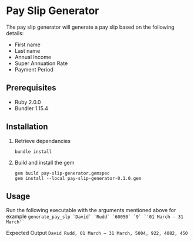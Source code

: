 Pay Slip Generator
======

The pay slip generator will generate a pay slip based on the following details:

* First name
* Last name
* Annual Income
* Super Annuation Rate
* Payment Period

## Prerequisites

* Ruby 2.0.0
* Bundler 1.15.4

## Installation

1. Retrieve dependancies
    ```
    bundle install
    ```
2. Build and install the gem
    ```
    gem build pay-slip-generator.gemspec
    gem install --local pay-slip-generator-0.1.0.gem
    ```

## Usage

Run the following executable with the arguments mentioned above for example
    ```
    generate_pay_slp `David` `Rudd` `60050` `9` `'01 March - 31 March'`
    ```

Expected Output
    ```
    David Rudd, 01 March – 31 March, 5004, 922, 4082, 450
    ```